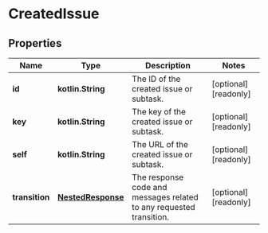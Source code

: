 
# CreatedIssue

## Properties
Name | Type | Description | Notes
------------ | ------------- | ------------- | -------------
**id** | **kotlin.String** | The ID of the created issue or subtask. |  [optional] [readonly]
**key** | **kotlin.String** | The key of the created issue or subtask. |  [optional] [readonly]
**self** | **kotlin.String** | The URL of the created issue or subtask. |  [optional] [readonly]
**transition** | [**NestedResponse**](NestedResponse.md) | The response code and messages related to any requested transition. |  [optional] [readonly]



